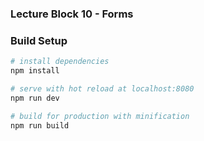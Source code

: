 ### Lecture Block 10 - Forms

### Build Setup

``` bash
# install dependencies
npm install

# serve with hot reload at localhost:8080
npm run dev

# build for production with minification
npm run build
```